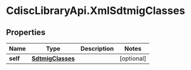 # CdiscLibraryApi.XmlSdtmigClasses

## Properties

Name | Type | Description | Notes
------------ | ------------- | ------------- | -------------
**self** | [**SdtmigClasses**](SdtmigClasses.md) |  | [optional] 



